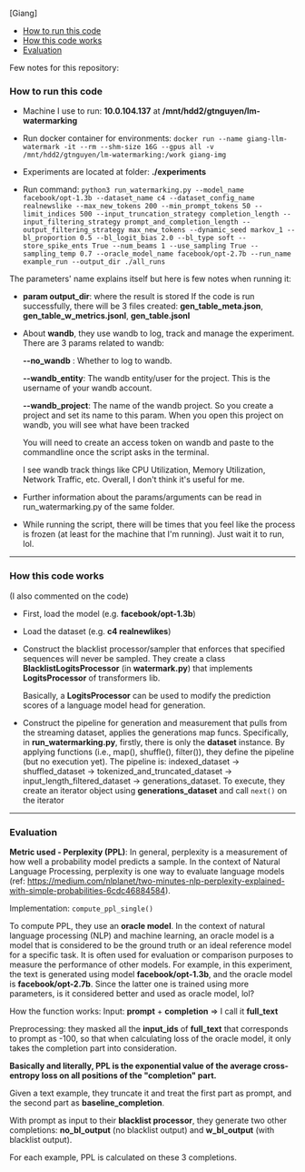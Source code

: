 [Giang]

- [How to run this code](#How-to-run-this-code)
- [How this code works](#How-this-code-works)
- [Evaluation](#Evaluation)
   
Few notes for this repository:

### How to run this code

- Machine I use to run:
   **10.0.104.137** at **/mnt/hdd2/gtnguyen/lm-watermarking**
  
- Run docker container for environments:
  ```docker run --name giang-llm-watermark -it --rm --shm-size 16G --gpus all -v /mnt/hdd2/gtnguyen/lm-watermarking:/work giang-img```

- Experiments are located at folder: **./experiments**

- Run command:
    ```python3 run_watermarking.py --model_name facebook/opt-1.3b --dataset_name c4 --dataset_config_name realnewslike --max_new_tokens 200 --min_prompt_tokens 50 --limit_indices 500 --input_truncation_strategy completion_length --input_filtering_strategy prompt_and_completion_length --output_filtering_strategy max_new_tokens --dynamic_seed markov_1 --bl_proportion 0.5 --bl_logit_bias 2.0 --bl_type soft --store_spike_ents True --num_beams 1 --use_sampling True --sampling_temp 0.7 --oracle_model_name facebook/opt-2.7b --run_name example_run --output_dir ./all_runs```


The parameters' name explains itself but here is few notes when running it:

- **param output_dir**: where the result is stored
  If the code is run successfully, there will be 3 files created: **gen_table_meta.json**, **gen_table_w_metrics.jsonl**, **gen_table.jsonl**

- About **wandb**, they use wandb to log, track and manage the experiment. There are 3 params related to wandb:

    **--no_wandb** : Whether to log to wandb.
  
    **--wandb_entity**: The wandb entity/user for the project. This is the username of your wandb account.
  
    **--wandb_project**: The name of the wandb project. So you create a project and set its name to this param. When you open this project on wandb, you will see what have been tracked

  You will need to create an access token on wandb and paste to the commandline once the script asks in the terminal.
  
  I see wandb track things like CPU Utilization, Memory Utilization, Network Traffic, etc. Overall, I don't think it's useful for me.

- Further information about the params/arguments can be read in run_watermarking.py of the same folder.

- While running the script, there will be times that you feel like the process is frozen (at least for the machine that I'm running). Just wait it to run, lol.

---------------

### How this code works 
(I also commented on the code)

- First, load the model (e.g. **facebook/opt-1.3b**)
  
- Load the dataset (e.g. **c4 realnewlikes**)
  
- Construct the blacklist processor/sampler that enforces that specified sequences will never be sampled. They create a class **BlacklistLogitsProcessor** (in **watermark.py**) that implements **LogitsProcessor** of transformers lib.

  Basically, a **LogitsProcessor** can be used to modify the prediction scores of a language model head for generation.
  
- Construct the pipeline for generation and measurement that pulls from the streaming dataset, applies the generations map funcs. Specifically, in **run_watermarking.py**, firstly, there is only the **dataset** instance.
  By applying functions (i.e., map(), shuffle(), filter()), they define the pipeline (but no execution yet). The pipeline is: indexed_dataset -> shuffled_dataset -> tokenized_and_truncated_dataset -> input_length_filtered_dataset -> generations_dataset.
  To execute, they create an iterator object using **generations_dataset** and call ```next()``` on the iterator

---------------

### Evaluation

**Metric used - Perplexity (PPL)**: In general, perplexity is a measurement of how well a probability model predicts a sample. In the context of Natural Language Processing, perplexity is one way to evaluate language models (ref: https://medium.com/nlplanet/two-minutes-nlp-perplexity-explained-with-simple-probabilities-6cdc46884584). 

Implementation: ```compute_ppl_single()``` 

To compute PPL, they use an **oracle model**. In the context of natural language processing (NLP) and machine learning, an oracle model is a model that is considered to be the ground truth or an ideal reference model for a specific task. It is often used for evaluation or comparison purposes to measure the performance of other models. For example, in this experiment, the text is generated using model **facebook/opt-1.3b**, and the oracle model is **facebook/opt-2.7b**. Since the latter one is trained using more parameters, is it considered better and used as oracle model, lol?

How the function works:
  Input: **prompt** + **completion** => I call it **full_text**
  
  Preprocessing: they masked all the **input_ids** of **full_text** that corresponds to prompt as -100, so that when calculating loss of the oracle model, it only takes the completion part into consideration.

  **Basically and literally, PPL is the exponential value of the average cross-entropy loss on all positions of the "completion" part.**

Given a text example, they truncate it and treat the first part as prompt, and the second part as **baseline_completion**.

With prompt as input to their **blacklist processor**, they generate two other completions: **no_bl_output** (no blacklist output) and **w_bl_output** (with blacklist output).

For each example, PPL is calculated on these 3 completions.
  
